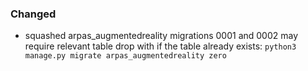 ### Changed

- squashed arpas_augmentedreality migrations 0001 and 0002
    may require relevant table drop with if the table already exists:
        `python3 manage.py migrate arpas_augmentedreality zero`
